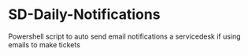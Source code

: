 # SD-Daily-Notifications
Powershell script to auto send email notifications a servicedesk if using emails to make tickets
